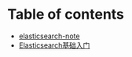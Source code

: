 # Table of contents

* [elasticsearch-note](README.md)
* [Elasticsearch基础入门](elasticsearch-ji-chu-ru-men.md)


